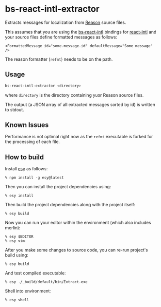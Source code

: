 # bs-react-intl-extractor

Extracts messages for localization from [Reason] source files.

This assumes that you are using the
[bs-react-intl] bindings for [react-intl] and your source files define formatted messages as follows:

```re
<FormattedMessage id="some.message.id" defaultMessage="Some message" />
```

The reason formatter (`refmt`) needs to be on the path.

## Usage

```sh
bs-react-intl-extractor <directory>
```

where `directory` is the directory containing yuor Reason source files.

The output (a JSON array of all extracted messages sorted by id) is written to stdout.

## Known Issues

Performance is not optimal right now as the `refmt` executable is forked for the processing of each file.

## How to build

Install [esy] as follows:

    % npm install -g esy@latest

Then you can install the project dependencies using:

    % esy install

Then build the project dependencies along with the project itself:

    % esy build

Now you can run your editor within the environment (which also includes merlin):

    % esy $EDITOR
    % esy vim

After you make some changes to source code, you can re-run project's build
using:

    % esy build

And test compiled executable:

    % esy ./_build/default/bin/Extract.exe

Shell into environment:

    % esy shell

[reason]: https://reasonml.github.io
[bs-react-intl]: https://github.com/alexfedoseev/bs-react-intl
[react-intl]: https://github.com/yahoo/react-intl
[esy]: https://esy.sh
